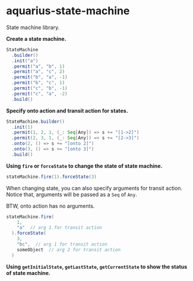 # aquarius-state-machine

State machine library.

**Create a state machine.**

```scala
StateMachine
  .builder()
  .init("a")
  .permit("a", "b", 1)
  .permit("a", "c", 2)
  .permit("b", "a", -1)
  .permit("b", "c", 1)
  .permit("c", "b", -1)
  .permit("c", "a", -2)
  .build()
```

**Specify onto action and transit action for states.**

```scala
StateMachine.builder()
  .init(1)
  .permit(1, 2, 1, (_: Seq[Any]) => s += "[1->2]")
  .permit(2, 3, 1, (_: Seq[Any]) => s += "[2->3]")
  .onto(2, () => s += "[onto 2]")
  .onto(3, () => s += "[onto 3]")
  .build()
```

**Using ```fire``` or ```forceState``` to change the state of state machine.**

```scala
stateMachine.fire(1).forceState(3)
```

When changing state, you can also specify arguments for transit action.<br />Notice that, arguments will be passed as a ```Seq``` of ```Any```. 

BTW, onto action has no arguments.

```scala
stateMachine.fire(
    1,
    "a"  // arg 1 for transit action
  ).forceState(
    3,
    "bc",  // arg 1 for transit action
    someObject  // arg 2 for transit action
  )
```

**Using ```getInitialState```, ```getLastState```, ```getCurrentState``` to show the status of state machine.**

